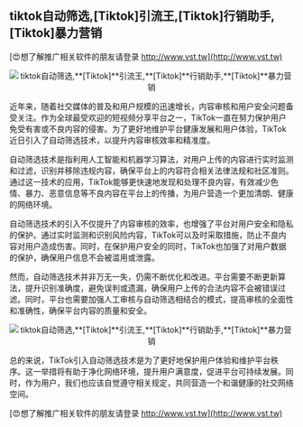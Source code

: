 ## **tiktok自动筛选,**[Tiktok]**引流王,**[Tiktok]**行销助手,**[Tiktok]**暴力营销**

[😍想了解推广相关软件的朋友请登录 http://www.vst.tw](http://www.vst.tw)

 <center><img src="https://vst.tw/MP4/tuiguang/png/8.png" alt="tiktok自动筛选,**[Tiktok]**引流王,**[Tiktok]**行销助手,**[Tiktok]**暴力营销"></center>

近年来，随着社交媒体的普及和用户规模的迅速增长，内容审核和用户安全问题备受关注。作为全球最受欢迎的短视频分享平台之一，TikTok一直在努力保护用户免受有害或不良内容的侵害。为了更好地维护平台健康发展和用户体验，TikTok近日引入了自动筛选技术，以提升内容审核效率和精准度。

自动筛选技术是指利用人工智能和机器学习算法，对用户上传的内容进行实时监测和过滤，识别并移除违规内容，确保平台上的内容符合相关法律法规和社区准则。通过这一技术的应用，TikTok能够更快速地发现和处理不良内容，有效减少色情、暴力、恶意信息等不良内容在平台上的传播，为用户营造一个更加清朗、健康的网络环境。

自动筛选技术的引入不仅提升了内容审核的效率，也增强了平台对用户安全和隐私的保护。通过实时监测和识别风险内容，TikTok可以及时采取措施，防止不良内容对用户造成伤害。同时，在保护用户安全的同时，TikTok也加强了对用户数据的保护，确保用户信息不会被滥用或泄露。

然而，自动筛选技术并非万无一失，仍需不断优化和改进。平台需要不断更新算法，提升识别准确度，避免误判或遗漏，确保用户上传的合法内容不会被错误过滤。同时，平台也需要加强人工审核与自动筛选相结合的模式，提高审核的全面性和准确性，确保平台内容的质量和安全。

 <center><img src="https://vst.tw/MP4/tuiguang/png/6.png" alt="tiktok自动筛选,**[Tiktok]**引流王,**[Tiktok]**行销助手,**[Tiktok]**暴力营销"></center>

总的来说，TikTok引入自动筛选技术是为了更好地保护用户体验和维护平台秩序。这一举措将有助于净化网络环境，提升用户满意度，促进平台可持续发展。同时，作为用户，我们也应该自觉遵守相关规定，共同营造一个和谐健康的社交网络空间。

[😍想了解推广相关软件的朋友请登录 http://www.vst.tw](http://www.vst.tw)



